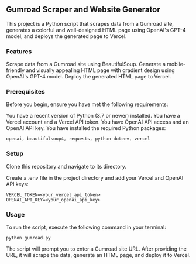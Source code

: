 ## Gumroad Scraper and Website Generator
This project is a Python script that scrapes data from a Gumroad site, generates a colorful and well-designed HTML page using OpenAI's GPT-4 model, and deploys the generated page to Vercel.

### Features
Scrape data from a Gumroad site using BeautifulSoup.
Generate a mobile-friendly and visually appealing HTML page with gradient design using OpenAI's GPT-4 model.
Deploy the generated HTML page to Vercel.
### Prerequisites
Before you begin, ensure you have met the following requirements:

You have a recent version of Python (3.7 or newer) installed.
You have a Vercel account and a Vercel API token.
You have OpenAI API access and an OpenAI API key.
You have installed the required Python packages:
```
openai, beautifulsoup4, requests, python-dotenv, vercel
```
### Setup
Clone this repository and navigate to its directory.

Create a .env file in the project directory and add your Vercel and OpenAI API keys:

```
VERCEL_TOKEN=<your_vercel_api_token>
OPENAI_API_KEY=<your_openai_api_key>
```

### Usage
To run the script, execute the following command in your terminal:

```
python gumroad.py
```
The script will prompt you to enter a Gumroad site URL. After providing the URL, it will scrape the data, generate an HTML page, and deploy it to Vercel.

